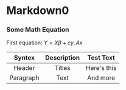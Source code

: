# Markdown0
### Some Math Equation
First equation: $Y=X\beta+cy,Ax$

|Syntex   |Description |Test Text  |
|:-------:|:----------:|:---------:|
|Header   |Titles      |Here's this| 
|Paragraph|Text        |And more   | 
